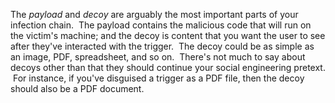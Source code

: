 The _payload_ and _decoy_ are arguably the most important parts of your infection chain.  The payload contains the malicious code that will run on the victim's machine; and the decoy is content that you want the user to see after they've interacted with the trigger.  The decoy could be as simple as an image, PDF, spreadsheet, and so on.  There's not much to say about decoys other than that they should continue your social engineering pretext.  For instance, if you've disguised a trigger as a PDF file, then the decoy should also be a PDF document.
